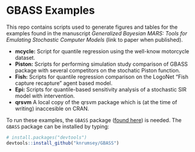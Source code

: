 
<!-- README.md is generated from README.Rmd. Please edit that file -->

# GBASS Examples

<!-- badges: start -->
<!-- badges: end -->

This repo contains scripts used to generate figures and tables for the
examples found in the manuscript *Generalized Bayesian MARS: Tools for
Emulating Stochastic Computer Models* (link to paper when published).

- **mcycle:** Script for quantile regression using the well-know
  motorcycle dataset.
- **Piston:** Scripts for performing simulation study comparison of
  GBASS package with several competitors on the stochatic Piston
  function.
- **Fish:** Scripts for quantile regression comparison on the LogoNet
  “Fish capture recapture” agent based model.
- **Epi:** Scripts for quantile-based sensitivity analysis of a
  stochastic SIR model with intervention.
- **qrsvm** A local copy of the qrsvm package which is (at the time of
  writing) inaccesible on CRAN.

To run these examples, the `GBASS` package ([found
here](https://github.com/knrumsey/GBASS)) is needed. The `GBASS` package
can be installed by typing:

``` r
# install.packages("devtools")
devtools::install_github("knrumsey/GBASS")
```
